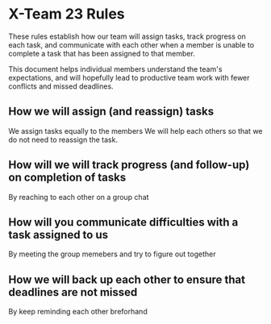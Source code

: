 # X-Team 23 Rules

These rules establish how our team will assign tasks,
track progress on each task, and communicate with each other 
when a member is unable to complete a task that has been assigned to that member.

This document helps individual members understand the team's expectations,
and will hopefully lead to productive team work with fewer conflicts
and missed deadlines.

## How we will assign (and reassign) tasks
We assign tasks equally to the members
We will help each others so that we do not need to reassign the task.

## How will we will track progress (and follow-up) on completion of tasks
By reaching to each other on a group chat


## How will you communicate difficulties with a task assigned to us
By meeting the group memebers and try to figure out together


## How we will back up each other to ensure that deadlines are not missed
By keep reminding each other breforhand 




